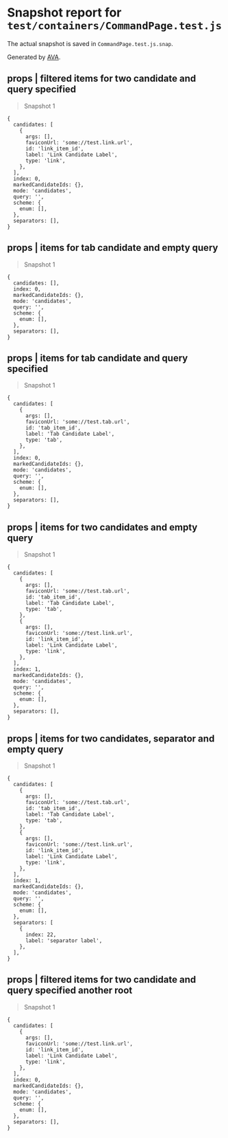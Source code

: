 # Snapshot report for `test/containers/CommandPage.test.js`

The actual snapshot is saved in `CommandPage.test.js.snap`.

Generated by [AVA](https://ava.li).

## props | filtered items for two candidate and query specified

> Snapshot 1

    {
      candidates: [
        {
          args: [],
          faviconUrl: 'some://test.link.url',
          id: 'link_item_id',
          label: 'Link Candidate Label',
          type: 'link',
        },
      ],
      index: 0,
      markedCandidateIds: {},
      mode: 'candidates',
      query: '',
      scheme: {
        enum: [],
      },
      separators: [],
    }

## props | items for tab candidate and empty query

> Snapshot 1

    {
      candidates: [],
      index: 0,
      markedCandidateIds: {},
      mode: 'candidates',
      query: '',
      scheme: {
        enum: [],
      },
      separators: [],
    }

## props | items for tab candidate and query specified

> Snapshot 1

    {
      candidates: [
        {
          args: [],
          faviconUrl: 'some://test.tab.url',
          id: 'tab_item_id',
          label: 'Tab Candidate Label',
          type: 'tab',
        },
      ],
      index: 0,
      markedCandidateIds: {},
      mode: 'candidates',
      query: '',
      scheme: {
        enum: [],
      },
      separators: [],
    }

## props | items for two candidates and empty query

> Snapshot 1

    {
      candidates: [
        {
          args: [],
          faviconUrl: 'some://test.tab.url',
          id: 'tab_item_id',
          label: 'Tab Candidate Label',
          type: 'tab',
        },
        {
          args: [],
          faviconUrl: 'some://test.link.url',
          id: 'link_item_id',
          label: 'Link Candidate Label',
          type: 'link',
        },
      ],
      index: 1,
      markedCandidateIds: {},
      mode: 'candidates',
      query: '',
      scheme: {
        enum: [],
      },
      separators: [],
    }

## props | items for two candidates, separator and empty query

> Snapshot 1

    {
      candidates: [
        {
          args: [],
          faviconUrl: 'some://test.tab.url',
          id: 'tab_item_id',
          label: 'Tab Candidate Label',
          type: 'tab',
        },
        {
          args: [],
          faviconUrl: 'some://test.link.url',
          id: 'link_item_id',
          label: 'Link Candidate Label',
          type: 'link',
        },
      ],
      index: 1,
      markedCandidateIds: {},
      mode: 'candidates',
      query: '',
      scheme: {
        enum: [],
      },
      separators: [
        {
          index: 22,
          label: 'separator label',
        },
      ],
    }

## props | filtered items for two candidate and query specified another root

> Snapshot 1

    {
      candidates: [
        {
          args: [],
          faviconUrl: 'some://test.link.url',
          id: 'link_item_id',
          label: 'Link Candidate Label',
          type: 'link',
        },
      ],
      index: 0,
      markedCandidateIds: {},
      mode: 'candidates',
      query: '',
      scheme: {
        enum: [],
      },
      separators: [],
    }
